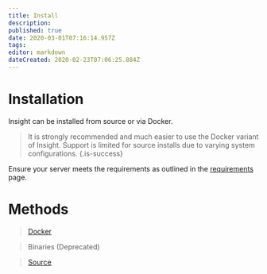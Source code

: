```yaml
---
title: Install
description: 
published: true
date: 2020-03-01T07:16:14.957Z
tags: 
editor: markdown
dateCreated: 2020-02-23T07:06:25.884Z
---
```


# Installation
Insight can be installed from source or via Docker.

> It is strongly recommended and much easier to use the Docker variant of Insight. Support is limited for source installs due to varying system configurations.
{.is-success}

Ensure your server meets the requirements as outlined in the [requirements](/install/requirements) page.

# Methods
> [Docker](/install/docker)

> Binaries (Deprecated)

> [Source](/install/source)